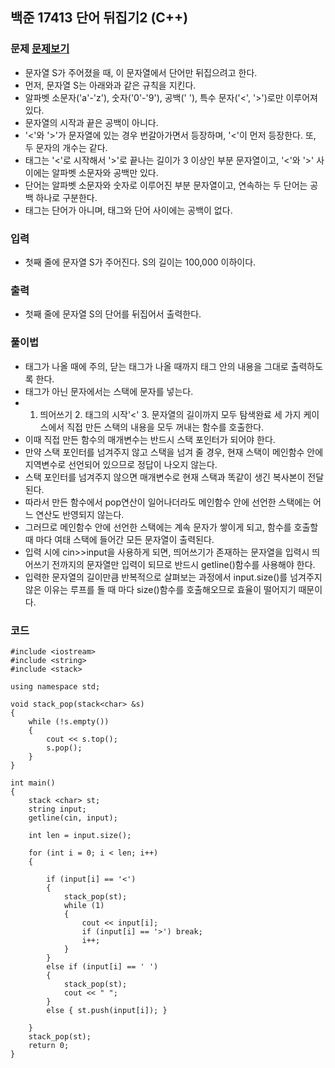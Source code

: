 ## 백준 17413 단어 뒤집기2 (C++)

### 문제 [문제보기](https://www.acmicpc.net/problem/17413)
- 문자열 S가 주어졌을 때, 이 문자열에서 단어만 뒤집으려고 한다.
- 먼저, 문자열 S는 아래와과 같은 규칙을 지킨다.
- 알파벳 소문자('a'-'z'), 숫자('0'-'9'), 공백(' '), 특수 문자('<', '>')로만 이루어져 있다.
- 문자열의 시작과 끝은 공백이 아니다.
- '<'와 '>'가 문자열에 있는 경우 번갈아가면서 등장하며, '<'이 먼저 등장한다. 또, 두 문자의 개수는 같다.
- 태그는 '<'로 시작해서 '>'로 끝나는 길이가 3 이상인 부분 문자열이고, '<'와 '>' 사이에는 알파벳 소문자와 공백만 있다. 
- 단어는 알파벳 소문자와 숫자로 이루어진 부분 문자열이고, 연속하는 두 단어는 공백 하나로 구분한다. 
- 태그는 단어가 아니며, 태그와 단어 사이에는 공백이 없다.


### 입력
- 첫째 줄에 문자열 S가 주어진다. S의 길이는 100,000 이하이다.

### 출력
 - 첫째 줄에 문자열 S의 단어를 뒤집어서 출력한다.

### 풀이법 
 - 태그가 나올 때에 주의, 닫는 태그가 나올 때까지 태그 안의 내용을 그대로 출력하도록 한다.
 - 태그가 아닌 문자에서는 스택에 문자를 넣는다. 
 - 1. 띄어쓰기 2. 태그의 시작'<' 3. 문자열의 길이까지 모두 탐색완료 세 가지 케이스에서 직접 만든 스택의 내용을 모두 꺼내는 함수를 호출한다.
 - 이때 직접 만든 함수의 매개변수는 반드시 스택 포인터가 되어야 한다. 
 - 만약 스택 포인터를 넘겨주지 않고 스택을 넘겨 줄 경우, 현재 스택이 메인함수 안에 지역변수로 선언되어 있으므로 정답이 나오지 않는다.
 - 스택 포인터를 넘겨주지 않으면 매개변수로 현재 스택과 똑같이 생긴 복사본이 전달된다. 
 - 따라서 만든 함수에서 pop연산이 일어나더라도 메인함수 안에 선언한 스택에는 어느 연산도 반영되지 않는다.
 - 그러므로 메인함수 안에 선언한 스택에는 계속 문자가 쌓이게 되고, 함수를 호출할 때 마다 여태 스택에 들어간 모든 문자열이 출력된다.
 - 입력 시에 cin>>input을 사용하게 되면, 띄어쓰기가 존재하는 문자열을 입력시 띄어쓰기 전까지의 문자열만 입력이 되므로 반드시 getline()함수를 사용해야 한다.
 - 입력한 문자열의 길이만큼 반복적으로 살펴보는 과정에서 input.size()를 넘겨주지 않은 이유는 루프를 돌 때 마다 size()함수를 호출해오므로 효율이 떨어지기 때문이다. 
 
 
### 코드
```
#include <iostream>
#include <string>
#include <stack>

using namespace std;

void stack_pop(stack<char> &s)
{
	while (!s.empty())
	{
		cout << s.top();
		s.pop();
	}
}

int main()
{
	stack <char> st;
	string input;
	getline(cin, input);

	int len = input.size();

	for (int i = 0; i < len; i++)
	{

		if (input[i] == '<')
		{
			stack_pop(st);
			while (1)
			{
				cout << input[i];
				if (input[i] == '>') break;
				i++;
			}
		}
		else if (input[i] == ' ')
		{
			stack_pop(st);
			cout << " ";
		}
		else { st.push(input[i]); }

	}
	stack_pop(st);
	return 0;
}
```
